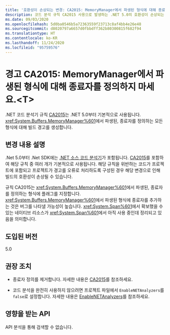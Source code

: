 ```yaml
---
title: '호환성이 손상되는 변경: CA2015: MemoryManager에서 파생된 형식에 대해 종료자를 정의하지 마세요.<T>'
description: 코드 분석 규칙 CA2015 사용으로 발생하는 .NET 5.0의 호환성이 손상되는 변경에 대해 알아봅니다.
ms.date: 09/03/2020
ms.openlocfilehash: 5d0ba0546b5a72363559f23713c8af4bb4e26e48
ms.sourcegitcommit: d8020797a6657d0fbbdff362b80300815f682f94
ms.translationtype: HT
ms.contentlocale: ko-KR
ms.lasthandoff: 11/24/2020
ms.locfileid: "95759576"
---
```

# <a name="warning-ca2015-do-not-define-finalizers-for-types-derived-from-memorymanagert"></a>경고 CA2015: MemoryManager에서 파생된 형식에 대해 종료자를 정의하지 마세요.\<T>

.NET 코드 분석기 규칙 [CA2015](/visualstudio/code-quality/ca2015)는 .NET 5.0부터 기본적으로 사용됩니다. <xref:System.Buffers.MemoryManager%601>에서 파생된, 종료자를 정의하는 모든 형식에 대해 빌드 경고를 생성합니다.

## <a name="change-description"></a>변경 내용 설명

.Net 5.0부터 .Net SDK에는 [.NET 소스 코드 분석기](../../../../fundamentals/code-analysis/overview.md)가 포함됩니다. [CA2015](/visualstudio/code-quality/ca2015)를 포함하여 해당 규칙 중 여러 개가 기본적으로 사용됩니다. 해당 규칙을 위반하는 코드가 프로젝트에 포함되고 프로젝트가 경고를 오류로 처리하도록 구성된 경우 해당 변경으로 인해 빌드의 호환성이 손상될 수 있습니다.

규칙 CA2015는 <xref:System.Buffers.MemoryManager%601>에서 파생된, 종료자를 정의하는 형식에 플래그를 지정합니다. <xref:System.Buffers.MemoryManager%601>에서 파생된 형식에 종료자를 추가하는 것은 버그를 나타낼 가능성이 높습니다. <xref:System.Span%601>에서 확보했을 수 있는 네이티브 리소스가 <xref:System.Span%601>에서 아직 사용 중인데 정리되고 있음을 의미합니다.

## <a name="version-introduced"></a>도입된 버전

5.0

## <a name="recommended-action"></a>권장 조치

- 종료자 정의를 제거합니다. 자세한 내용은 [CA2015](/visualstudio/code-quality/ca2015)를 참조하세요.

- 코드 분석을 완전히 사용하지 않으려면 프로젝트 파일에서 `EnableNETAnalyzers`를 `false`로 설정합니다. 자세한 내용은 [EnableNETAnalyzers](../../../project-sdk/msbuild-props.md#enablenetanalyzers)를 참조하세요.

## <a name="affected-apis"></a>영향을 받는 API

API 분석을 통해 검색할 수 없습니다.

<!--

### Affected APIs

Not detectable via API analysis.

### Category

Code analysis

-->
